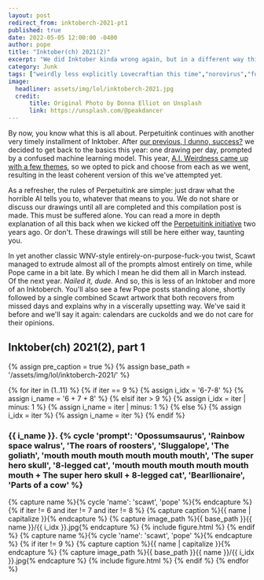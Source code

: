 ```yaml
---
layout: post
redirect_from: inktoberch-2021-pt1
published: true
date: 2022-05-05 12:00:00 -0400
author: pope
title: "Inktober(ch) 2021(2)"
excerpt: "We did Inktober kinda wrong again, but in a different way this time. Look upon our works, ye mighty, and probably go, like, 'eeeewwww' a little bit!"
category: Junk
tags: ["weirdly less explicitly Lovecraftian this time","norovirus","fun animal hybrids","bears","psychotropics","Stinktober","Perpetuitink","2spooky4me","how to be a professional internet artist","U.S.S. Visual Pun","word vomit","animal cruelty","Halloween","Spooky Behavior","Horror"]
image:
  headliner: assets/img/lol/inktoberch-2021.jpg
  credit: 
      title: Original Photo by Donna Elliot on Unsplash
      link: https://unsplash.com/@peakdancer
---
```


By now, you know what this is all about. <span class="sketch bold">Perpetuitink</span> continues with another very timely installment of Inktober. After <a href="/stinktober-2020">our previous, I dunno, success?</a> we decided to get back to the basics this year: one drawing per day, prompted by a confused machine learning model. This year, [A.I. Weirdness came up with a few themes](https://www.aiweirdness.com/botober2021/), so we opted to pick and choose from each as we went, resulting in the least coherent version of this we've attempted yet. 

As a refresher, the rules of <span class="sketch bold">Perpetuitink</span> are simple: just draw what the horrible AI tells you to, whatever that means to you. We do not share or discuss our drawings until all are completed and this compilation post is made. This must be suffered alone. You can read a more in depth explanation of all this back when we kicked off the <a href="/januarink-2020-pt1"><span class="sketch bold">Perpetuitink</span> initiative</a> two years ago. Or don't. These drawings will still be here either way, taunting you.

In yet another classic WNV-style entirely-on-purpose-fuck-you twist, Scawt managed to extrude almost all of the prompts almost entirely on time, while Pope came in a bit late. By which I mean he did them all in March instead. Of the next year. *Nailed it, dude.* And so, this is less of an Inktober and more of an Inktoberch. You'll also see a few Pope posts standing alone, shortly followed by a single combined Scawt artwork that both recovers from missed days and explains why in a viscerally upsetting way. We've said it before and we'll say it again: calendars are cuckolds and we do not care for their opinions.

<h2 class="display-4 sketch bold">Inktober(ch) 2021(2), part 1</h2>

{% assign pre_caption = true %}
{% assign base_path = '/assets/img/lol/inktoberch-2021/' %}

{% for iter in (1..11) %}
  {% if iter == 9 %}
    {% assign i_idx = '6-7-8' %}
    {% assign i_name = '6 + 7 + 8' %}
  {% elsif iter > 9 %}
    {% assign i_idx = iter | minus: 1 %}
    {% assign i_name = iter | minus: 1 %}
  {% else %}
    {% assign i_idx = iter %}
    {% assign i_name = iter %}
  {% endif %}
  <h3>{{ i_name }}. {% cycle 'prompt': 'Opossumsaurus', 'Rainbow space walrus', 'The roars of roosters', 'Sluggalope', 'The goliath', 'mouth mouth mouth mouth mouth mouth', 'The super hero skull', '8-legged cat', 'mouth mouth mouth mouth mouth mouth + The super hero skull + 8-legged cat', 'Bearllionaire', 'Parts of a cow' %}</h3>
  {% capture name %}{% cycle 'name': 'scawt', 'pope' %}{% endcapture %}
  {% if iter != 6 and iter != 7 and iter != 8 %}
   {% capture caption %}{{ name | capitalize }}{% endcapture %}
   {% capture image_path %}{{ base_path }}{{ name }}/{{ i_idx }}.jpg{% endcapture %}
   {% include figure.html %}
  {% endif %}
  {% capture name %}{% cycle 'name': 'scawt', 'pope' %}{% endcapture %}
  {% if iter != 9 %}
   {% capture caption %}{{ name | capitalize }}{% endcapture %}
   {% capture image_path %}{{ base_path }}{{ name }}/{{ i_idx }}.jpg{% endcapture %}
   {% include figure.html %}
  {% endif %}
{% endfor %}